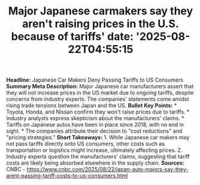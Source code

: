 ﻿---
title: "Major Japanese carmakers say they aren't raising prices in the U.S. because of tariffs'
date: '2025-08-22T04:55:15"
category: "Markets"
summary: ""
slug: "major japanese carmakers say they arent raising prices in th"
source_urls:
  - "https://www.cnbc.com/2025/08/22/japan-auto-majors-say-they-arent-passing-tariff-costs-to-us-consumers.html"
seo:
  title: "Major Japanese carmakers say they aren't raising prices in the U.S. because of tariffs | Hash n Hedge'
  description: '"
  keywords: ["news", "markets", "brief"]
---
**Headline:** Japanese Car Makers Deny Passing Tariffs to US Consumers  **Summary Meta Description:** Major Japanese car manufacturers assert that they will not increase prices in the US market due to ongoing tariffs, despite concerns from industry experts. The companies' statements come amidst rising trade tensions between Japan and the US.  **Bullet Key Points:**  * Toyota, Honda, and Nissan confirm they won't raise prices due to tariffs. * Industry analysts express skepticism about the manufacturers' claims. * Tariffs on Japanese autos have been in place since 2018, with no end in sight. * The companies attribute their decision to "cost reductions" and "pricing strategies."  **Short Takeaways:**  1. While Japanese car makers may not pass tariffs directly onto US consumers, other costs such as transportation or logistics might increase, ultimately affecting prices. 2. Industry experts question the manufacturers' claims, suggesting that tariff costs are likely being absorbed elsewhere in the supply chain.  **Sources:** CNBC - https://www.cnbc.com/2025/08/22/japan-auto-majors-say-they-arent-passing-tariff-costs-to-us-consumers.html 
